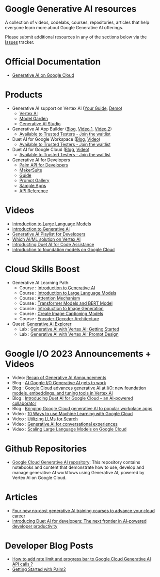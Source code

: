 # Google Generative AI resources
A collection of videos, codelabs, courses, repositories, articles that help everyone learn more about Google Generative AI offerings.

Please submit additional resources in any of the sections below via the [Issues](https://github.com/rominirani/google-genai-resources/issues) tracker. 

# Official Documentation
- [Generative AI on Google Cloud](https://cloud.google.com/ai/generative-ai)

# Products
- Generative AI support on Vertex AI ([Your Guide](https://cloud.google.com/blog/products/ai-machine-learning/vertex-ai-model-garden-and-generative-ai-studio), [Demo](https://youtube.com/watch?v=pN-RTBq6i3I))
  - [Vertex AI](https://cloud.google.com/vertex-ai)
  - [Model Garden](https://cloud.google.com/model-garden)
  - [Generative AI Studio](https://cloud.google.com/generative-ai-studio) 
- Generative AI App Builder ([Blog](https://cloud.google.com/blog/products/ai-machine-learning/create-generative-apps-in-minutes-with-gen-app-builder), [Video 1](https://youtube.com/watch?v=0vM5UWC5crs), [Video 2](https://youtube.com/watch?v=kOmG83wGfTs))
  - [Available to Trusted Testers - Join the waitlist](https://cloud.google.com/ai/earlyaccess/join)
- Duet AI for Google Workspace ([Blog](https://workspace.google.com/blog/product-announcements/generative-ai), [Video](https://www.youtube.com/watch?v=6DaJVZBXETE))
  - [Available to Trusted Testers - Join the waitlist](https://cloud.google.com/ai/earlyaccess/join)
- Duet AI for Google Cloud ([Blog](https://cloud.google.com/blog/products/application-modernization/introducing-duet-ai-for-google-cloud), [Video](https://www.youtube.com/watch?v=g5TwQx60NXs))
  - [Available to Trusted Testers - Join the waitlist](https://cloud.google.com/ai/earlyaccess/join)
- Generative AI for Developers
  - [Palm API for Developers](https://developers.generativeai.google/products/palm)
  - [MakerSuite](https://developers.generativeai.google/products/makersuite)
  - [Guide](https://developers.generativeai.google/guide)
  - [Prompt Gallery](https://developers.generativeai.google/prompt-gallery)
  - [Sample Apps](https://developers.generativeai.google/develop/sample-apps)
  - [API Reference](https://developers.generativeai.google/api)  
 
# Videos
- [Introduction to Large Language Models](https://www.youtube.com/watch?v=zizonToFXDs)
- [Introduction to Generative AI](https://www.youtube.com/watch?v=G2fqAlgmoPo)
- [Generative AI Playlist for Developers](https://www.youtube.com/playlist?list=PLIivdWyY5sqLRCzKJyixrIDPQKwU6XHpn)
- [Which AI/ML solution on Vertex AI](https://www.youtube.com/watch?v=AtyCqaOGoj4)
- [Introducting Duet AI for Code Assistance](https://www.youtube.com/watch?v=M55Qd2H9hhk)
- [Introduction to foundation models on Google Cloud](https://www.youtube.com/watch?v=M55Qd2H9hhk)

# Cloud Skills Boost
- Generative AI Learning Path
  - Course : [Introduction to Generative AI](https://bit.ly/3OnAjcq)
  - Course : [Introduction to Large Language Models](https://bit.ly/41Sf59T)
  - Course : [Attention Mechanism](https://bit.ly/3oeMihU)
  - Course : [Transformer Models and BERT Model](https://bit.ly/3OjCcae)
  - Course : [Introduction to Image Generation](https://bit.ly/41XcFqh)
  - Course : [Create Image Captioning Models](https://bit.ly/3INQGM7)
  - Course : [Encoder-Decoder Architecture](https://bit.ly/41Sfbyh)
- Quest: [Generative AI Explorer](https://www.cloudskillsboost.google/quests/299)
  - Lab : [Generative AI with Vertex AI: Getting Started](https://www.cloudskillsboost.google/focuses/62984?parent=catalog)
  - Lab : [Generative AI with Vertex AI: Prompt Design](https://www.cloudskillsboost.google/focuses/63006?parent=catalog)

# Google I/O 2023 Announcements + Videos
- Video: [Recap of Generative AI Announcements](https://www.youtube.com/shorts/EWLfMw-mfRs)
- Blog : [At Google I/O Generative AI gets to work](https://cloud.google.com/blog/products/ai-machine-learning/google-cloud-at-io-2023)
- Blog : [Google Cloud advances generative AI at I/O: new foundation models, embeddings, and tuning tools in Vertex AI](https://cloud.google.com/blog/products/ai-machine-learning/google-cloud-launches-new-ai-models-opens-generative-ai-studio)
- Blog : [Introducing Duet AI for Google Cloud – an AI-powered collaborator](https://cloud.google.com/blog/products/application-modernization/introducing-duet-ai-for-google-cloud)
- Blog : [Bringing Google Cloud generative AI to popular workplace apps](https://cloud.google.com/blog/products/ai-machine-learning/google-cloud-generative-ai-partners-at-io-2023)
- Video : [10 Ways to use Machine Learning with Google Cloud](https://www.youtube.com/watch?v=oQMgqMRR-io)
- Video : [Utilizing LLMs for Search](https://www.youtube.com/watch?v=AtyCqaOGoj4)
- Video : [Generative AI for conversational experiences](https://www.youtube.com/watch?v=50EJft0ILUI)
- Video : [Scaling Large Language Models on Google Cloud](https://www.youtube.com/watch?v=t74WVC6L5wU)
 
# Github Repositories
- [Google Cloud Generative AI repository](https://github.com/GoogleCloudPlatform/generative-ai/tree/main): 
This repository contains notebooks and content that demonstrate how to use, develop and manage generative AI workflows using Generative AI, powered by Vertex AI on Google Cloud.

# Articles
- [Four new no-cost generative AI training courses to advance your cloud career](https://cloud.google.com/blog/topics/training-certifications/new-google-cloud-generative-ai-training-resources) 
- [Introducing Duet AI for developers: The next frontier in AI-powered developer productivity](https://cloud.google.com/blog/products/application-development/introducing-duet-ai-for-developers)

# Developer Blog Posts
- [How to add rate limit and progress bar to Google Cloud Generative AI API calls ?](https://medium.com/google-cloud/how-to-add-rate-limit-and-progress-bar-to-google-cloud-generative-ai-api-calls-502b89d35de8?source=collection_home---4------0-----------------------)
- [Getting Started with Palm2](https://medium.com/google-cloud/generative-ai-getting-started-with-palm2-91a8354beeff)
